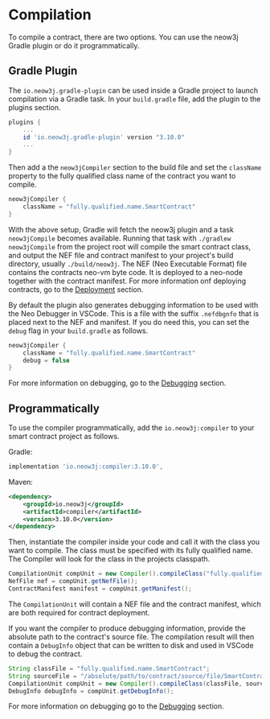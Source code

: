 # Compilation

To compile a contract, there are two options. You can use the neow3j Gradle plugin or do it
programmatically.

## Gradle Plugin

The `io.neow3j.gradle-plugin` can be used inside a Gradle project to launch compilation via a Gradle
task. In your `build.gradle` file, add the plugin to the plugins section.

```groovy
plugins {
    ...
    id 'io.neow3j.gradle-plugin' version "3.10.0"
    ... 
}
```

Then add a the `neow3jCompiler` section to the build file and set the `className` property to the fully qualified class
name of the contract you want to compile.

```groovy
neow3jCompiler {
    className = "fully.qualified.name.SmartContract"
}
```

With the above setup, Gradle will fetch the neow3j plugin and a task `neow3jCompile` becomes available. Running that
task with `./gradlew neow3jCompile` from the project root will compile the smart contract class, and output the NEF file
and contract manifest to your project's build directory, usually `./build/neow3j`. The NEF (Neo Executable Format) file
contains the contracts neo-vm byte code. It is deployed to a neo-node together with the contract manifest. For more
information onf deploying contracts, go to the [Deployment](smart_contract_development/deployment.md#deployment)
section.

By default the plugin also generates debugging information to be used with the Neo Debugger in VSCode. This is a file
with the suffix `.nefdbgnfo` that is placed next to the NEF and manifest. If you do need this, you can set the `debug`
flag in your `build.gradle` as follows.

```groovy
neow3jCompiler {
    className = "fully.qualified.name.SmartContract"
    debug = false
}
```

For more information on debugging, go to the [Debugging](smart_contract_development/debugging.md#debugging) section.


## Programmatically

To use the compiler programmatically, add the `io.neow3j:compiler` to your smart contract project as
follows. 

Gradle:

```groovy
implementation 'io.neow3j:compiler:3.10.0',
```

Maven:

```xml
<dependency>
    <groupId>io.neow3j</groupId>
    <artifactId>compiler</artifactId>
    <version>3.10.0</version>
</dependency>
```

Then, instantiate the compiler inside your code and call it with the class you want to compile. The class must be
specified with its fully qualified name. The Compiler will look for the class in the projects classpath.

```java
CompilationUnit compUnit = new Compiler().compileClass("fully.qualified.name.SmartContract");
NefFile nef = compUnit.getNefFile();
ContractManifest manifest = compUnit.getManifest();
```

The `CompilationUnit` will contain a NEF file and the contract manifest, which are both required
for contract deployment.

If you want the compiler to produce debugging information, provide the absolute path to the
contract's source file. The compilation result will then contain a `DebugInfo` object that can be
written to disk and used in VSCode to debug the contract.

```java
String classFile = "fully.qualified.name.SmartContract";
String sourceFile = "/absolute/path/to/contract/source/file/SmartContract.java";
CompilationUnit compUnit = new Compiler().compileClass(classFile, sourceFile);
DebugInfo debugInfo = compUnit.getDebugInfo();
```

For more information on debugging go to the
[Debugging](smart_contract_development/debugging.md#debugging) section.
